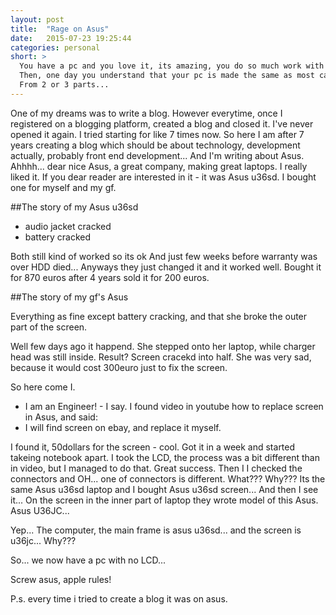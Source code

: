 ```yaml
---
layout: post
title:  "Rage on Asus"
date:   2015-07-23 19:25:44
categories: personal
short: >
  You have a pc and you love it, its amazing, you do so much work with it.
  Then, one day you understand that your pc is made the same as most cars in Lithuania.
  From 2 or 3 parts...
---
```

One of my dreams was to write a blog.
However everytime, once I registered on a blogging platform, created a blog and closed it.
I've never opened it again. I tried starting for like 7 times now.
So here I am after 7 years creating a blog which should be about technology, development actually, probably front end development...
And I'm writing about Asus. Ahhhh... dear nice Asus, a great company, making great laptops.
I really liked it. If you dear reader are interested in it - it was Asus u36sd.
I bought one for myself and my gf.

##The story of my Asus u36sd

- audio jacket cracked
- battery cracked

Both still kind of worked so its ok
And just few weeks before warranty was over HDD died... Anyways they just changed it and it worked well.
Bought it for 870 euros after 4 years sold it for 200 euros.

##The story of my gf's Asus

Everything as fine except battery cracking, and that she broke the outer
part of the screen.

Well few days ago it happend. She stepped onto her laptop, while charger
head was still inside. Result? Screen cracekd into half.
She was very sad, because it would cost 300euro just to fix the screen.

So here come I.
- I am an Engineer! - I say.
I found video in youtube how to replace screen in Asus, and said:
- I will find screen on ebay, and replace it myself.

I found it, 50dollars for the screen - cool. Got it in a week and
started takeing notebook apart. I took the LCD, the process was a bit
different than in video, but I managed to do that. Great success. Then I
I checked the connectors and OH... one of connectors is different.
What??? Why??? Its the same Asus u36sd laptop and I bought Asus u36sd
screen... And then I see it...
On the screen in the inner part of laptop they wrote model of this Asus.
Asus U36JC...

Yep... The computer, the main frame is asus u36sd... and the screen is
u36jc... Why???

So... we now have a pc with no LCD...

Screw asus, apple rules!

P.s. every time i tried to create a blog it was on asus.
